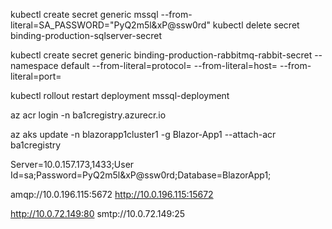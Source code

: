 kubectl create secret generic mssql --from-literal=SA_PASSWORD="PyQ2m5l&xP@ssw0rd"
kubectl delete secret binding-production-sqlserver-secret

kubectl create secret generic binding-production-rabbitmq-rabbit-secret --namespace default --from-literal=protocol=<value> --from-literal=host=<value> --from-literal=port=<value>

kubectl rollout restart deployment mssql-deployment

az acr login -n ba1cregistry.azurecr.io

az aks update -n blazorapp1cluster1 -g Blazor-App1 --attach-acr ba1cregistry

Server=10.0.157.173,1433;User Id=sa;Password=PyQ2m5l&xP@ssw0rd;Database=BlazorApp1;

amqp://10.0.196.115:5672
http://10.0.196.115:15672

http://10.0.72.149:80
smtp://10.0.72.149:25